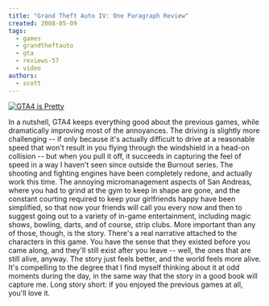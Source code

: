 ```yaml
---
title: "Grand Theft Auto IV: One Paragraph Review"
created: 2008-05-09
tags:
  - games
  - grandtheftauto
  - gta
  - reviews-57
  - video
authors:
  - scott
---
```


[![GTA4 is Pretty](/images/2476361886_fbf56bd6b4.jpg)](http://www.flickr.com/photos/spaceninja/2476361886/)

In a nutshell, GTA4 keeps everything good about the previous games, while dramatically improving most of the annoyances. The driving is slightly more challenging -- if only because it's actually difficult to drive at a reasonable speed that won't result in you flying through the windshield in a head-on collision -- but when you pull it off, it succeeds in capturing the feel of speed in a way I haven't seen since outside the Burnout series. The shooting and fighting engines have been completely redone, and actually work this time. The annoying micromanagement aspects of San Andreas, where you had to grind at the gym to keep in shape are gone, and the constant courting required to keep your girlfriends happy have been simplified, so that now your friends will call you every now and then to suggest going out to a variety of in-game entertainment, including magic shows, bowling, darts, and of course, strip clubs. More important than any of those, though, is the story. There's a real narrative attached to the characters in this game. You have the sense that they existed before you came along, and they'll still exist after you leave -- well, the ones that are still alive, anyway. The story just feels better, and the world feels more alive. It's compelling to the degree that I find myself thinking about it at odd moments during the day, in the same way that the story in a good book will capture me. Long story short: if you enjoyed the previous games at all, you'll love it.

